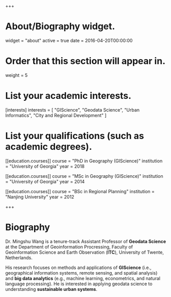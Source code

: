 +++
# About/Biography widget.
widget = "about"
active = true
date = 2016-04-20T00:00:00

# Order that this section will appear in.
weight = 5

# List your academic interests.
[interests]
  interests = [
    "GIScience",
    "Geodata Science",
    "Urban Informatics",
    "City and Regional Development"
  ]

# List your qualifications (such as academic degrees).
[[education.courses]]
  course = "PhD in Geography (GIScience)"
  institution = "University of Georgia"
  year = 2018

[[education.courses]]
  course = "MSc in Geography (GIScience)"
  institution = "University of Georgia"
  year = 2014

[[education.courses]]
  course = "BSc in Regional Planning"
  institution = "Nanjing University"
  year = 2012
 
+++

# Biography

Dr. Mingshu Wang is a tenure-track Assistant Professor of **Geodata Science** at the Department of Geoinformation Procressing, Faculty of Geoinformation Science and Earth Observation (**ITC**), University of Twente, Netherlands.

His research focuses on methods and applications of **GIScience** (i.e., geographical information systems, remote sensing, and spatial analysis) and **big data analytics** (e.g., machine learning, econometrics, and natural language processing). He is interested in applying geodata science to understanding **sustainable urban systems**. 
